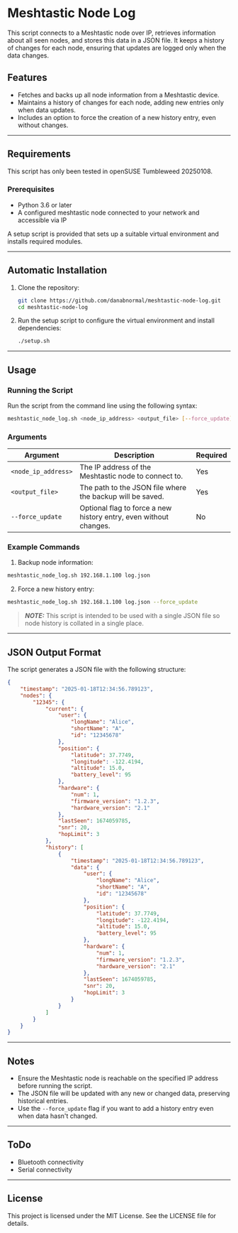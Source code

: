 # Meshtastic Node Log

This script connects to a Meshtastic node over IP, retrieves information about all seen nodes, and stores this data in a JSON file. It keeps a history of changes for each node, ensuring that updates are logged only when the data changes.

## Features

  -  Fetches and backs up all node information from a Meshtastic device.
  -  Maintains a history of changes for each node, adding new entries only when data updates.
  -  Includes an option to force the creation of a new history entry, even without changes.
---

## Requirements
This script has only been tested in openSUSE Tumbleweed 20250108.

### Prerequisites

  -  Python 3.6 or later
  -  A configured meshtastic node connected to your network and accessible via IP

A setup script is provided that sets up a suitable virtual environment and installs required modules.

---

## Automatic Installation

1. Clone the repository:
   ```bash
   git clone https://github.com/danabnormal/meshtastic-node-log.git
   cd meshtastic-node-log
2. Run the setup script to configure the virtual environment and install dependencies:
   ```bash
   ./setup.sh
   ```
---

## Usage
### Running the Script

Run the script from the command line using the following syntax:

```bash
meshtastic_node_log.sh <node_ip_address> <output_file> [--force_update]
```

### Arguments
| Argument           | Description                                                      | Required |
|--------------------|------------------------------------------------------------------|----------|
| `<node_ip_address>` | The IP address of the Meshtastic node to connect to.            | Yes      |
| `<output_file>`     | The path to the JSON file where the backup will be saved.       | Yes      |
| `--force_update`    | Optional flag to force a new history entry, even without changes. | No       |

### Example Commands

  1.  Backup node information:

```bash
meshtastic_node_log.sh 192.168.1.100 log.json
```
  2.  Force a new history entry:

```bash
meshtastic_node_log.sh 192.168.1.100 log.json --force_update
```
> **_NOTE:_**  This script is intended to be used with a single JSON file so node history is collated in a single place.
---
## JSON Output Format

The script generates a JSON file with the following structure:
```json
{
    "timestamp": "2025-01-18T12:34:56.789123",
    "nodes": {
        "12345": {
            "current": {
                "user": {
                    "longName": "Alice",
                    "shortName": "A",
                    "id": "12345678"
                },
                "position": {
                    "latitude": 37.7749,
                    "longitude": -122.4194,
                    "altitude": 15.0,
                    "battery_level": 95
                },
                "hardware": {
                    "num": 1,
                    "firmware_version": "1.2.3",
                    "hardware_version": "2.1"
                },
                "lastSeen": 1674059785,
                "snr": 20,
                "hopLimit": 3
            },
            "history": [
                {
                    "timestamp": "2025-01-18T12:34:56.789123",
                    "data": {
                        "user": {
                            "longName": "Alice",
                            "shortName": "A",
                            "id": "12345678"
                        },
                        "position": {
                            "latitude": 37.7749,
                            "longitude": -122.4194,
                            "altitude": 15.0,
                            "battery_level": 95
                        },
                        "hardware": {
                            "num": 1,
                            "firmware_version": "1.2.3",
                            "hardware_version": "2.1"
                        },
                        "lastSeen": 1674059785,
                        "snr": 20,
                        "hopLimit": 3
                    }
                }
            ]
        }
    }
}
```
---
## Notes
- Ensure the Meshtastic node is reachable on the specified IP address before running the script.
- The JSON file will be updated with any new or changed data, preserving historical entries.
- Use the `--force_update` flag if you want to add a history entry even when data hasn't changed.

---
## ToDo
- Bluetooth connectivity
- Serial connectivity

---
## License
This project is licensed under the MIT License. See the LICENSE file for details.
